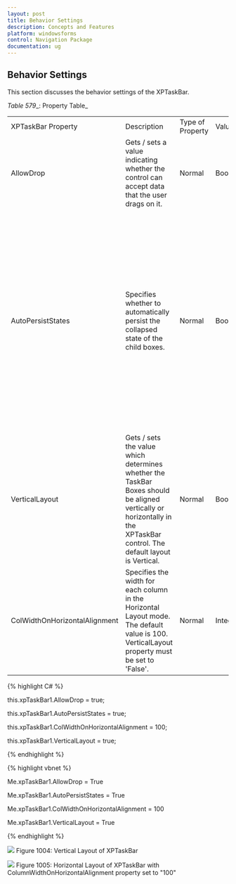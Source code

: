 ```yaml
---
layout: post
title: Behavior Settings 
description: Concepts and Features
platform: windowsforms
control: Navigation Package
documentation: ug
---
```

## Behavior Settings 

This section discusses the behavior settings of the XPTaskBar.

_Table_ _579__: Property Table_

<table>
<tr>
<td>
XPTaskBar Property</td><td>
Description</td><td>
Type of Property</td><td>
Value It Accepts</td><td>
Property Syntax</td><td>
Sub Properties</td><td>
More Information</td></tr>
<tr>
<td>
AllowDrop</td><td>
Gets / sets a value indicating whether the control can accept data that the user drags on it.</td><td>
Normal</td><td>
Boolean[true/false]</td><td>
Public Property AllowDrop As Booleanthis.xpTaskBar1.AllowDrop = true;</td><td>
-</td><td>
-</td></tr>
<tr>
<td>
AutoPersistStates</td><td>
Specifies whether to automatically persist the collapsed state of the child boxes.</td><td>
Normal</td><td>
Boolean[true/false]</td><td>
Public Property AutoPersistStates As Booleanthis.xpTaskBar1.AutoPersistStates = true;</td><td>
No</td><td>
The expanded states of the child task bar boxes are cached as the users expands/collapses them, when this property is true. The cached state is persisted in the Isolated Storage, when this control is disposed.If the child task bar boxes are added to this control, the saved state is reapplied on the task bar boxes, when the application loads again.State is saved in the Isolated Storage of the system, scoped by the current user identity.You can control the persistent store and/or the time of persistence using LoadBoxExpandedStates() and SaveBoxExpandedStates() methods.</td></tr>
<tr>
<td>
VerticalLayout</td><td>
Gets / sets the value which determines whether the TaskBar Boxes should be aligned vertically or horizontally in the XPTaskBar control. The default layout is Vertical.</td><td>
Normal</td><td>
Boolean[true/false]</td><td>
Public Property VerticalLayout As Booleanthis.xpTaskBar1.VerticalLayout = true;</td><td>
</td><td>
</td></tr>
<tr>
<td>
ColWidthOnHorizontalAlignment</td><td>
Specifies the width for each column in the Horizontal Layout mode. The  default value is 100. VerticalLayout property must be set to 'False'.</td><td>
Normal</td><td>
Integer value</td><td>
public int ColWidthOnHorizontalAlignment { get; set; }this.xpTaskBar1.ColWidthOnHorizontalAlignment = 100;</td><td>
Yes. Set this property as false to make changes on Horizontal alignment. this.xpTaskBar1.VerticalLayout = false;</td><td>
</td></tr>
</table>


{% highlight C# %}  

this.xpTaskBar1.AllowDrop = true;

this.xpTaskBar1.AutoPersistStates = true;

this.xpTaskBar1.ColWidthOnHorizontalAlignment = 100;

this.xpTaskBar1.VerticalLayout = true;

{% endhighlight %}



{% highlight vbnet %} 

Me.xpTaskBar1.AllowDrop = True

Me.xpTaskBar1.AutoPersistStates = True

Me.xpTaskBar1.ColWidthOnHorizontalAlignment = 100

Me.xpTaskBar1.VerticalLayout = True

{% endhighlight %}

![](Overview_images/Overview_img103.jpeg) 
Figure 1004: Vertical Layout of XPTaskBar

![](Overview_images/Overview_img104.jpeg)
Figure 1005: Horizontal Layout of XPTaskBar with ColumnWidthOnHorizontalAlignment property set to "100"
